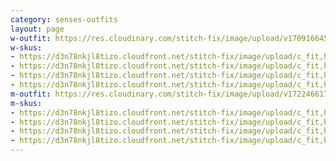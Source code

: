 ```yaml
---
category: senses-outfits
layout: page
w-outfit: https://res.cloudinary.com/stitch-fix/image/upload/v1709166450/Style_studio/Styleshuffle/2023-09-26_W_OLOF_G11_03576.jpg
w-skus:
- https://d3n78nkjl8tizo.cloudfront.net/stitch-fix/image/upload/c_fit,h_720,w_862/v1666073849/q7vqib6giryfyrsqgbxm.jpg
- https://d3n78nkjl8tizo.cloudfront.net/stitch-fix/image/upload/c_fit,h_720,w_862/v1660340832/jpiodg9r8zm5lnmtt1z6.jpg
- https://d3n78nkjl8tizo.cloudfront.net/stitch-fix/image/upload/c_fit,h_720,w_862/v1692777322/ebj51pnv4qsphk1qa9hk.jpg
- https://d3n78nkjl8tizo.cloudfront.net/stitch-fix/image/upload/c_fit,h_720,w_862/v1656225915/ctwt5exilsepxgkuqssa.jpg
m-outfit: https://res.cloudinary.com/stitch-fix/image/upload/v1722466179/onboarding/StyleFile/Mens/mens-bold-2.png
m-skus: 
- https://d3n78nkjl8tizo.cloudfront.net/stitch-fix/image/upload/c_fit,h_720,w_862/v1687596945/kviwcx9wcz6w1gzczv2u.jpg
- https://d3n78nkjl8tizo.cloudfront.net/stitch-fix/image/upload/c_fit,h_720,w_862/v1716534851/xlxsk2k0f0lguxcgxxhe.jpg
- https://d3n78nkjl8tizo.cloudfront.net/stitch-fix/image/upload/c_fit,h_720,w_862/v1714007885/z5ukgjnhs9lnl6y7kxaw.jpg
- https://d3n78nkjl8tizo.cloudfront.net/stitch-fix/image/upload/c_fit,h_720,w_862/v1681458616/ca0wkbtk58hhcb2hcebn.jpg
---
```


